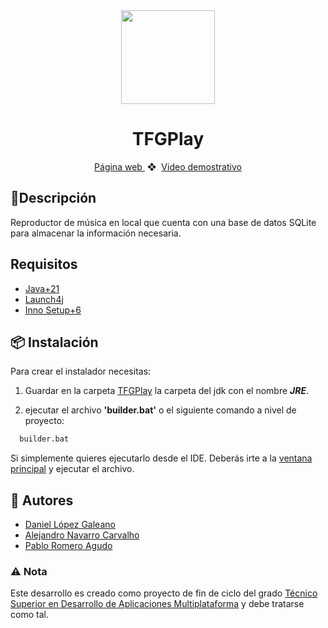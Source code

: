 <div align="center">
  <a href="https://tfg-play-web.vercel.app">
    <img src="./TFG/favicon.ico" width="150" height="150">
  </a>
  <h1>TFGPlay</h1>
</div>

<div align="center">
  <a href="https://tfg-play-web.vercel.app/">
    Página web
  </a>
  <span>&nbsp;❖&nbsp;</span>
  <a href="https://drive.google.com/file/d/1dOD629cpYewjJrCZTxDvenyss9KSqopf/view">
    Video demostrativo
  </a>
</div>

## 📒Descripción

Reproductor de música en local que cuenta con una base de datos SQLite para almacenar la información necesaria.

## Requisitos

- [Java+21](https://www.oracle.com/java/technologies/downloads/#java21)
- [Launch4j](https://launch4j.sourceforge.net/)
- [Inno Setup+6](https://jrsoftware.org/isdl.php)

## 📦 Instalación

Para crear el instalador necesitas:

1.  Guardar en la carpeta [TFGPlay](./TFG/TFGPlay/) la carpeta del jdk con el nombre **_JRE_**.

2.  ejecutar el archivo **'builder.bat'** o el siguiente comando a nivel de proyecto:

```bash
  builder.bat
```

Si simplemente quieres ejecutarlo desde el IDE. Deberás irte a la [ventana principal](./src/main/java/view/VentanaPrincipal.java) y ejecutar el archivo.

## 📄 Autores

- [Daniel López Galeano](https://github.com/DaniLopez02)
- [Alejandro Navarro Carvalho](https://github.com/AlejandroNavarroCarvalho)
- [Pablo Romero Agudo](https://github.com/PabloRomeroAgudo)

### ⚠️ Nota

Este desarrollo es creado como proyecto de fin de ciclo del grado [Técnico Superior en Desarrollo de Aplicaciones Multiplataforma](https://todofp.es/que-estudiar/loe/informatica-comunicaciones/des-aplicaciones-multiplataforma.html) y debe tratarse como tal.
